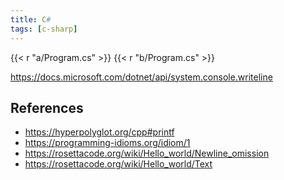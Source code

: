 ```yaml
---
title: C#
tags: [c-sharp]
---
```


{{< r "a/Program.cs" >}}
{{< r "b/Program.cs" >}}

<https://docs.microsoft.com/dotnet/api/system.console.writeline>

## References

- <https://hyperpolyglot.org/cpp#printf>
- <https://programming-idioms.org/idiom/1>
- <https://rosettacode.org/wiki/Hello_world/Newline_omission>
- <https://rosettacode.org/wiki/Hello_world/Text>
